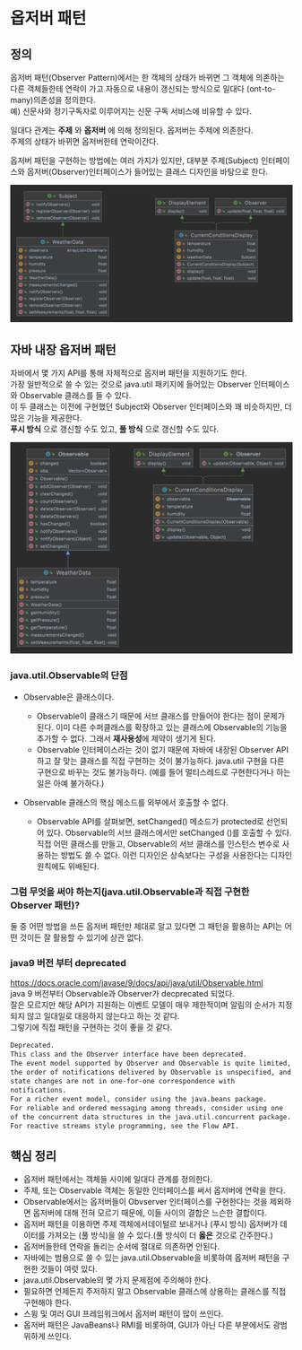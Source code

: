 # 옵저버 패턴

## 정의
옵저버 패턴(Observer Pattern)에서는 한 객체의 상태가 바뀌면 그 객체에 의존하는 다른 객체들한테 연락이 가고 자동으로 내용이 갱신되는 방식으로 일대다
(ont-to-many)의존성을 정의한다.  
예) 신문사와 정기구독자로 이루어지는 신문 구독 서비스에 비유할 수 있다.

일대다 관계는 **주제** 와 **옵저버** 에 의해 정의된다. 옵저버는 주제에 의존한다.  
주제의 상태가 바뀌면 옵저버한테 연락이간다.  

옵저버 패턴을 구현하는 방법에는 여러 가지가 있지만, 대부분 주제(Subject) 인터페이스와 옵저버(Observer)인터페이스가 들어있는 클래스 디자인을 바탕으로 한다.

![observer-pattern](./observer-pattern.png)

## 자바 내장 옵저버 패턴
자바에서 몇 가지 API를 통해 자체적으로 옵저버 패턴을 지원하기도 한다.  
가장 일반적으로 쓸 수 있는 것으로 java.util 패키지에 들어있는 Observer 인터페이스와 Observable 클래스를 들 수 있다.  
이 두 클래스는 이전에 구현했던 Subject와 Observer 인터페이스와 꽤 비슷하지만, 더 많은 기능을 제공한다.  
**푸시 방식** 으로 갱신할 수도 있고, **풀 방식** 으로 갱신할 수도 있다.

![java-observable](./java-ovservable.png)

### java.util.Observable의 단점
- Observable은 클래스이다.
  - Observable이 클래스기 때문에 서브 클래스를 만들어야 한다는 점이 문제가 된다. 이미 다른 수퍼클래스를 확장하고 있는 클래스에 Observable의 기능을 
    추가할 수 없다. 그래서 **재사용성**에 제약이 생기게 된다.
  - Observable 인터페이스라는 것이 없기 때문에 자바에 내장된 Observer API하고 잘 맞는 클래스를 직접 구현하는 것이 불가능하다. java.util 
    구현을 다른 구현으로 바꾸는 것도 불가능하다. (예를 들어 멀티스레드로 구현한다거나 하는 일은 아예 불가하다.)

- Observable 클래스의 핵심 메소드를 외부에서 호출할 수 없다.
  - Observable API를 살펴보면, setChanged() 메소드가 protected로 선언되어 있다. Observable의 서브 클래스에서만 setChanged
  ()를 호출할 수 있다. 직접 어떤 클래스를 만들고, Observable의 서브 클래스를 인스턴스 변수로 사용하는 방법도 쓸 수 없다. 이런 디자인은 상속보다는 구성을 
   사용한다는 디자인 원칙에도 위배된다.

### 그럼 무엇을 써야 하는지(java.util.Observable과 직접 구현한 Observer 패턴)?
둘 중 어떤 방법을 쓰든 옵저버 패턴만 제대로 알고 있다면 그 패턴을 활용하는 API는 어떤 것이든 잘 활용할 수 있기에 상관 없다.

### java9 버전 부터 deprecated
https://docs.oracle.com/javase/9/docs/api/java/util/Observable.html    
java 9 버전부터 Observable과 Observer가 decprecated 되었다.  
잘은 모르지만 해당 API가 지원하는 이벤트 모델이 매우 제한적이며 알림의 순서가 지정되지 않고 일대일로 대응하지 않는다고 하는 것 같다.  
그렇기에 직접 패턴을 구현하는 것이 좋을 것 같다.
~~~
Deprecated. 
This class and the Observer interface have been deprecated. 
The event model supported by Observer and Observable is quite limited, the order of notifications delivered by Observable is unspecified, and state changes are not in one-for-one correspondence with notifications. 
For a richer event model, consider using the java.beans package. 
For reliable and ordered messaging among threads, consider using one of the concurrent data structures in the java.util.concurrent package. 
For reactive streams style programming, see the Flow API.
~~~



## 핵심 정리

- 옵저버 패턴에서는 객체들 사이에 일대다 관계를 정의한다.
- 주제, 또는 Observable 객체는 동일한 인터페이스를 써서 옵저버에 연락을 한다.
- Observable에서는 옵저버들이 Obvserver 인터페이스를 구현한다는 것을 제외하면 옵저버에 대해 전혀 모르기 때문에, 이들 사이의 결합은 느슨한 결합이다.
- 옵저버 패턴을 이용하면 주제 객체에서데이털르 보내거나 (푸시 방식) 옵저버가 데이터를 가져오는 (풀 방식)을 쓸 수 있다.(풀 방식이 더 **옳은** 것으로 간주한다.)
- 옵저버들한테 연락을 돌리는 순서에 절대로 의존하면 안된다.
- 자바에는 범용으로 쓸 수 있는 java.util.Observable을 비롯하여 옵저버 패턴을 구현한 것들이 여럿 있다.
- java.util.Observable의 몇 가지 문제점에 주의해야 한다.
- 필요하면 언제든지 주저하지 말고 Observable 클래스에 상용하는 클래스를 직접 구현해야 한다.
- 스윙 및 여러 GUI 프레임워크에서 옵저버 패턴이 많이 쓰인다.
- 옵저버 패턴은 JavaBeans나 RMI를 비롯하여, GUI가 아닌 다른 부분에서도 광범위하게 쓰인다.
